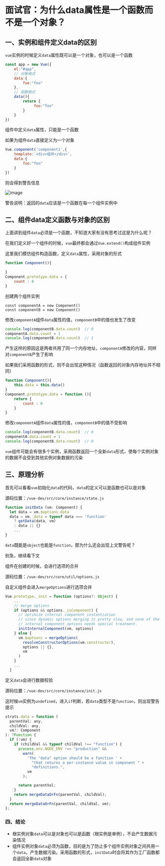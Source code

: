 # 面试官：为什么data属性是一个函数而不是一个对象？



## 一、实例和组件定义data的区别

`vue`实例的时候定义`data`属性既可以是一个对象，也可以是一个函数

```js
const app = new Vue({
    el:"#app",
    // 对象格式
    data:{
        foo:"foo"
    },
    // 函数格式
    data(){
        return {
             foo:"foo"
        }
    }
})
```

组件中定义`data`属性，只能是一个函数

如果为组件`data`直接定义为一个对象

```js
Vue.component('component1',{
    template:`<div>组件</div>`,
    data:{
        foo:"foo"
    }
})
```

则会得到警告信息


![image](https://github.com/linwu-hi/code-interview/assets/137023716/d49c9df6-8b5b-4680-b58a-a8b504d297e3)


警告说明：返回的`data`应该是一个函数在每一个组件实例中

## 二、组件data定义函数与对象的区别

上面讲到组件`data`必须是一个函数，不知道大家有没有思考过这是为什么呢？

在我们定义好一个组件的时候，`vue`最终都会通过`Vue.extend()`构成组件实例

这里我们模仿组件构造函数，定义`data`属性，采用对象的形式

```js
function Component(){
 
}
Component.prototype.data = {
	count : 0
}
```

创建两个组件实例

```
const componentA = new Component()
const componentB = new Component()
```

修改`componentA`组件`data`属性的值，`componentB`中的值也发生了改变

```js
console.log(componentB.data.count)  // 0
componentA.data.count = 1
console.log(componentB.data.count)  // 1
```

产生这样的原因这是两者共用了同一个内存地址，`componentA`修改的内容，同样对`componentB`产生了影响

如果我们采用函数的形式，则不会出现这种情况（函数返回的对象内存地址并不相同）

```js
function Component(){
	this.data = this.data()
}
Component.prototype.data = function (){
    return {
   		count : 0
    }
}
```

修改`componentA`组件`data`属性的值，`componentB`中的值不受影响

```js
console.log(componentB.data.count)  // 0
componentA.data.count = 1
console.log(componentB.data.count)  // 0
```

`vue`组件可能会有很多个实例，采用函数返回一个全新`data`形式，使每个实例对象的数据不会受到其他实例对象数据的污染

## 三、原理分析

首先可以看看`vue`初始化`data`的代码，`data`的定义可以是函数也可以是对象

源码位置：`/vue-dev/src/core/instance/state.js`

```js
function initData (vm: Component) {
  let data = vm.$options.data
  data = vm._data = typeof data === 'function'
    ? getData(data, vm)
    : data || {}
    ...
}
```
`data`既能是`object`也能是`function`，那为什么还会出现上文警告呢？

别急，继续看下文

组件在创建的时候，会进行选项的合并

源码位置：`/vue-dev/src/core/util/options.js`

自定义组件会进入`mergeOptions`进行选项合并

```js
Vue.prototype._init = function (options?: Object) {
    ...
    // merge options
    if (options && options._isComponent) {
      // optimize internal component instantiation
      // since dynamic options merging is pretty slow, and none of the
      // internal component options needs special treatment.
      initInternalComponent(vm, options)
    } else {
      vm.$options = mergeOptions(
        resolveConstructorOptions(vm.constructor),
        options || {},
        vm
      )
    }
    ...
  }
```

定义`data`会进行数据校验

源码位置：`/vue-dev/src/core/instance/init.js`

这时候`vm`实例为`undefined`，进入`if`判断，若`data`类型不是`function`，则出现警告提示

```js
strats.data = function (
  parentVal: any,
  childVal: any,
  vm?: Component
): ?Function {
  if (!vm) {
    if (childVal && typeof childVal !== "function") {
      process.env.NODE_ENV !== "production" &&
        warn(
          'The "data" option should be a function ' +
            "that returns a per-instance value in component " +
            "definitions.",
          vm
        );

      return parentVal;
    }
    return mergeDataOrFn(parentVal, childVal);
  }
  return mergeDataOrFn(parentVal, childVal, vm);
};
```

### 四、结论

- 根实例对象`data`可以是对象也可以是函数（根实例是单例），不会产生数据污染情况
- 组件实例对象`data`必须为函数，目的是为了防止多个组件实例对象之间共用一个`data`，产生数据污染。采用函数的形式，`initData`时会将其作为工厂函数都会返回全新`data`对象